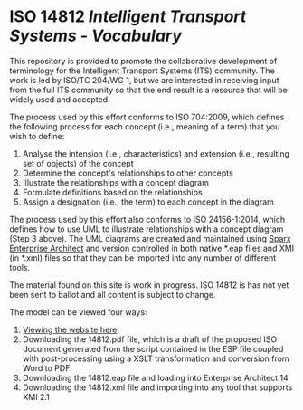 # ISO 14812 _Intelligent Transport Systems - Vocabulary_
This repository is provided to promote the collaborative development of terminology for the Intelligent Transport Systems (ITS) community. The work is led by ISO/TC 204/WG 1, but we are interested in receiving input from the full ITS community so that the end result is a resource that will be widely used and accepted.

The process used by this effort conforms to ISO 704:2009, which defines the following process for each concept (i.e., meaning of a term) that you wish to define:

1. Analyse the intension (i.e., characteristics) and extension (i.e., resulting set of objects) of the concept
2. Determine the concept's relationships to other concepts
3. Illustrate the relationships with a concept diagram
4. Formulate definitions based on the relationships
5. Assign a designation (i.e., the term) to each concept in the diagram

The process used by this effort also conforms to ISO 24156-1:2014, which defines how to use UML to illustrate relationships with a concept diagram (Step 3 above). The UML diagrams are created and maintained using [Sparx Enterprise Architect](https://www.sparxsystems.com/products/ea/index.html) and version controlled in both native *.eap files and XMI (in *.xml) files so that they can be imported into any number of different tools.

The material found on this site is work in progress. ISO 14812 is has not yet been sent to ballot and all content is subject to change.

The model can be viewed four ways:

1. [Viewing the website here](https://ISO-TC204.github.io/iso14812/)
2. Downloading the 14812.pdf file, which is a draft of the proposed ISO document generated from the script contained in the ESP file coupled with post-processing using a XSLT transformation and conversion from Word to PDF.
3. Downloading the 14812.eap file and loading into Enterprise Architect 14
4. Downloading the 14812.xml file and importing into any tool that supports XMI 2.1
